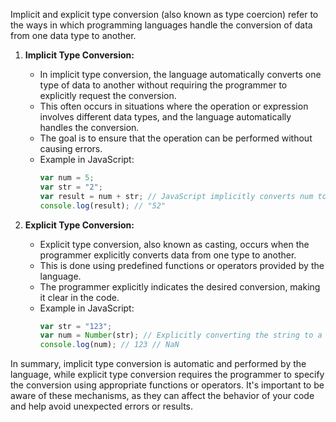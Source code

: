 Implicit and explicit type conversion (also known as type coercion) refer to the ways in which programming languages handle the conversion of data from one data type to another.

1. **Implicit Type Conversion:**

   - In implicit type conversion, the language automatically converts one type of data to another without requiring the programmer to explicitly request the conversion.
   - This often occurs in situations where the operation or expression involves different data types, and the language automatically handles the conversion.
   - The goal is to ensure that the operation can be performed without causing errors.
   - Example in JavaScript:
     ```javascript
     var num = 5;
     var str = "2";
     var result = num + str; // JavaScript implicitly converts num to a string and performs string concatenation
     console.log(result); // "52"
     ```

2. **Explicit Type Conversion:**
   - Explicit type conversion, also known as casting, occurs when the programmer explicitly converts data from one type to another.
   - This is done using predefined functions or operators provided by the language.
   - The programmer explicitly indicates the desired conversion, making it clear in the code.
   - Example in JavaScript:
     ```javascript
     var str = "123";
     var num = Number(str); // Explicitly converting the string to a number using the Number() function
     console.log(num); // 123 // NaN
     ```

In summary, implicit type conversion is automatic and performed by the language, while explicit type conversion requires the programmer to specify the conversion using appropriate functions or operators. It's important to be aware of these mechanisms, as they can affect the behavior of your code and help avoid unexpected errors or results.
